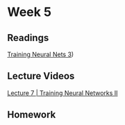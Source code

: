 # Week 5

## Readings
[Training Neural Nets 3](http://cs231n.github.io/neural-networks-3/))
## Lecture Videos
[Lecture 7 | Training Neural Networks II](https://www.youtube.com/watch?v=_JB0AO7QxSA&list=PLC1qU-LWwrF64f4QKQT-Vg5Wr4qEE1Zxk&index=7)
## Homework